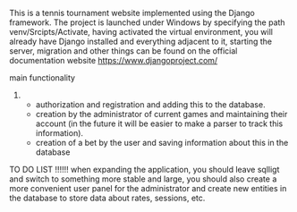 This is a tennis tournament website implemented using the Django framework. The project is launched under Windows by specifying the path venv/Srcipts/Activate, having activated the virtual environment,
you will already have Django installed and everything adjacent to it, starting the server, migration and other things can be found on the official documentation website   https://www.djangoproject.com/


main functionality
1) - authorization and registration and adding this to the database.
   - creation by the administrator of current games and maintaining their account (in the future it will be easier to make a parser to track this information).
   - creation of a bet by the user and saving information about this in the database
  

TO DO LIST !!!!!!
when expanding the application, you should leave sqlligt and switch to something more stable and large, you should also create a more convenient user panel for the administrator and create new entities in the database to store data about rates, sessions, etc.
